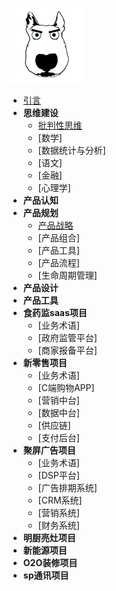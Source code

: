 ![](Robbie.png) 
* [引言](./README.md)
* **思维建设** 
   * [批判性思维](./ppxsw.md)
    * [数学]
    * [数据统计与分析]
    * [语文]
    * [金融]
    * [心理学]
* **产品认知** 
* **产品规划** 
    * [产品战略](./product%20strategy.md)
    * [产品组合] 
    * [产品工具] 
    * [产品流程] 
    * [生命周期管理] 
* **产品设计** 
* **产品工具** 
* **食药监saas项目** 
   * [业务术语] 
   * [政府监管平台] 
   * [商家报备平台] 
* **新零售项目** 
    * [业务术语] 
    * [C端购物APP] 
    * [营销中台]
    * [数据中台] 
    * [供应链]
    * [支付后台]   
* **聚屏广告项目** 
    * [业务术语] 
    * [DSP平台] 
    * [广告排期系统] 
    * [CRM系统] 
    * [营销系统] 
    * [财务系统] 
* **明厨亮灶项目** 
* **新能源项目** 
* **O2O装修项目** 
* **sp通讯项目** 